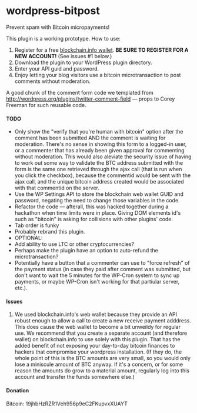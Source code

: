 wordpress-bitpost
=================

Prevent spam with Bitcoin micropayments!

This plugin is a working prototype. How to use:

1. Register for a free [blockchain.info wallet](https://blockchain.info/wallet). **BE SURE TO REGISTER FOR A NEW ACCOUNT!** (See issues #1 below.)
2. Download the plugin to your WordPress plugin directory.
3. Enter your API guid and password.
4. Enjoy letting your blog visitors use a bitcoin microtransaction to post comments without moderation.

A good chunk of the comment form code we templated from
http://wordpress.org/plugins/twitter-comment-field — props to Corey Freeman for
such reusable code.

#### TODO
* Only show the "verify that you're human with bitcoin" option after the comment has been submitted AND the comment is waiting for moderation. There's no sense in showing this form to a logged-in user, or a commenter that has already been given approval for commenting without moderation. This would also aleviate the security issue of having to work out some way to validate the BTC address submitted with the form is the same one retrieved through the ajax call (that is run when you click the checkbox), because the commentid would be sent with the ajax call, and the unique bitcoin address created would be associated with that commentid on the server.
* Use the WP Settings API to store the blockchain web wallet GUID and password, negating the need to change those variables in the code.
* Refactor the code — afterall, this was hacked together during a hackathon when time limits were in place. Giving DOM elements id's such as "bitcoin" is asking for collisions with other plugins' code.
* Tab order is funky
* Probably rebrand this plugin.
* OPTIONAL:
* Add ability to use LTC or other cryptocurrencies?
* Perhaps make the plugin have an option to auto-refund the microtransaction?
* Potentially have a button that a commenter can use to "force refresh" of the payment status (in case they paid after comment was submitted, but don't want to wait the 5 minutes for the WP-Cron system to sync up payments, or maybe WP-Cron isn't working for that partiular server, etc.).

#### Issues
1. We used blockchain.info's web wallet because they provide an API robust enough to allow a call to create a new receive payment adddress. This does cause the web wallet to become a bit unweildy for regular use. We recommend that you create a separate account (and therefore wallet) on blockchain.info to use solely with this plugin. That has the added benefit of not exposing your day-to-day bitcoin finances to hackers that compromise your wordpress installation. (If they do, the whole point of this is the BTC amounts are very small, so you would only lose a miniscule amount of BTC anyway. If it's a concern, or for some reason the amounts do grow to a material amount, regularly log into this account and transfer the funds somewhere else.)

#### Donation
Bitcoin: 19jhbHzRZR1Veh956p9eC2FKupvxXUAYT
